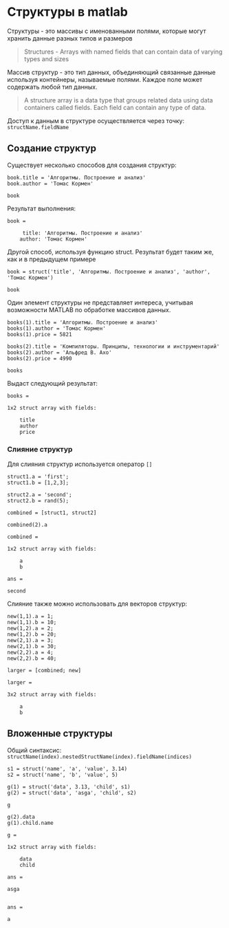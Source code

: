 # Структуры в matlab

Структуры - это массивы с именованными полями, которые могут хранить данные разных типов и размеров

> Structures - Arrays with named fields that can contain data of varying types and sizes

Массив структур - это тип данных, объединяющий связанные данные используя контейнеры, называемые полями. Каждое поле может содержать любой тип данных.

> A structure array is a data type that groups related data using data containers called fields. Each field can contain any type of data.

Доступ к данным в структуре осуществляется через точку: `structName.fieldName`

## Создание структур

Существует несколько способов для создания структур:

```
book.title = 'Алгоритмы. Построение и анализ'
book.author = 'Томас Кормен'

book
```

Результат выполнения:

```
book = 

     title: 'Алгоритмы. Построение и анализ'
    author: 'Томас Кормен'
```

Другой способ, используя функцию struct. Результат будет таким же, как и в предыдущем примере

```
book = struct('title', 'Алгоритмы. Построение и анализ', 'author', 'Томас Кормен')

book
```

Один элемент структуры не представляет интереса, учитывая возможности MATLAB по обработке массивов данных.

```
books(1).title = 'Алгоритмы. Построение и анализ'
books(1).author = 'Томас Кормен'
books(1).price = 5821

books(2).title = 'Компиляторы. Принципы, технологии и инструментарий'
books(2).author = 'Альфред В. Ахо'
books(2).price = 4990

books
```

Выдаст следующий результат:

```
books = 

1x2 struct array with fields:

    title
    author
    price
```

### Слияние структур

Для слияния структур используется оператор `[]`

```
struct1.a = 'first';
struct1.b = [1,2,3];

struct2.a = 'second';
struct2.b = rand(5);

combined = [struct1, struct2]

combined(2).a
```

```
combined = 

1x2 struct array with fields:

    a
    b

ans =

second
```

Слияние также можно использовать для векторов структур:
```
new(1,1).a = 1;
new(1,1).b = 10;
new(1,2).a = 2;
new(1,2).b = 20;
new(2,1).a = 3;
new(2,1).b = 30;
new(2,2).a = 4;
new(2,2).b = 40;

larger = [combined; new]
```

```
larger = 

3x2 struct array with fields:

    a
    b
```

## Вложенные структуры

Общий синтаксис: `structName(index).nestedStructName(index).fieldName(indices)`

```
s1 = struct('name', 'a', 'value', 3.14)
s2 = struct('name', 'b', 'value', 5)

g(1) = struct('data', 3.13, 'child', s1)
g(2) = struct('data', 'asga', 'child', s2)

g

g(2).data
g(1).child.name
```

```
g = 

1x2 struct array with fields:

    data
    child

ans =

asga


ans =

a
```